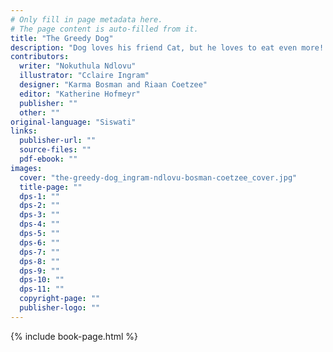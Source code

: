 ```yaml
---
# Only fill in page metadata here.
# The page content is auto-filled from it.
title: "The Greedy Dog"
description: "Dog loves his friend Cat, but he loves to eat even more! How long will Cat put up with her greedy friend before something goes wrong?"
contributors:
  writer: "Nokuthula Ndlovu"
  illustrator: "Cclaire Ingram"
  designer: "Karma Bosman and Riaan Coetzee"
  editor: "Katherine Hofmeyr"
  publisher: ""
  other: ""
original-language: "Siswati"
links:
  publisher-url: ""
  source-files: ""
  pdf-ebook: ""
images:
  cover: "the-greedy-dog_ingram-ndlovu-bosman-coetzee_cover.jpg"
  title-page: ""
  dps-1: ""
  dps-2: ""
  dps-3: ""
  dps-4: ""
  dps-5: ""
  dps-6: ""
  dps-7: ""
  dps-8: ""
  dps-9: ""
  dps-10: ""
  dps-11: ""
  copyright-page: ""
  publisher-logo: ""
---
```


{% include book-page.html %}



